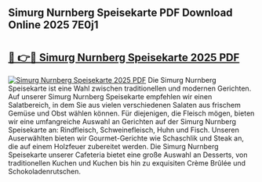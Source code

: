 ## Simurg Nurnberg Speisekarte PDF Download Online 2025 7E0j1

# <h2><a href="http://gcd80v.nevu.top/?p=Simurg+Nurnberg+Speisekarte">🔗 👉🔴 Simurg Nurnberg Speisekarte 2025 PDF</a></h2>

[![Simurg Nurnberg Speisekarte 2025 PDF](https://i.imgur.com/dBaPXMq.png)](http://gcd80v.nevu.top/?p=Simurg+Nurnberg+Speisekarte)
Die Simurg Nurnberg Speisekarte ist eine Wahl zwischen traditionellen und modernen Gerichten. Auf unserer Simurg Nurnberg Speisekarte empfehlen wir einen Salatbereich, in dem Sie aus vielen verschiedenen Salaten aus frischem Gemüse und Obst wählen können. Für diejenigen, die Fleisch mögen, bieten wir eine umfangreiche Auswahl an Gerichten auf der Simurg Nurnberg Speisekarte an: Rindfleisch, Schweinefleisch, Huhn und Fisch. Unseren Auserwählten bieten wir Gourmet-Gerichte wie Schaschlik und Steak an, die auf einem Holzfeuer zubereitet werden. Die Simurg Nurnberg Speisekarte unserer Cafeteria bietet eine große Auswahl an Desserts, von traditionellen Kuchen und Kuchen bis hin zu exquisiten Crème Brûlée und Schokoladenrutschen.

